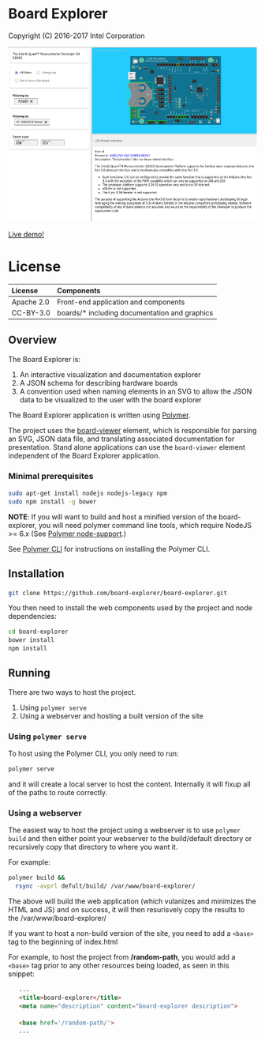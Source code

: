 # Board Explorer

Copyright (C) 2016-2017 Intel Corporation

![Board Explorer (June '17)](board-explorer.png)

[Live demo!](https://board-explorer.github.io/board-explorer/#quark_mcu_dev_kit_d2000)


# License

| License    | Components                                           |
|:-----------|:-----------------------------------------------------|
| Apache 2.0 | Front-end application and components                 |
| CC-BY-3.0  | boards/* including documentation and graphics        |

## Overview

The Board Explorer is:

1. An interactive visualization and documentation explorer
2. A JSON schema for describing hardware boards
3. A convention used when naming elements in an SVG to allow the JSON data to
   be visualized to the user with the board explorer

The Board Explorer application is written using [Polymer](https://polymer-project.org).

The project uses the [board-viewer](https://github.com/board-explorer/board-viewer) element, which is responsible for parsing
an SVG, JSON data file, and translating associated documentation for
presentation. Stand alone applications can use the `board-viewer` element
independent of the Board Explorer application.


### Minimal prerequisites

```bash
sudo apt-get install nodejs nodejs-legacy npm
sudo npm install -g bower
```

**NOTE**: If you will want to build and host a minified version of the board-explorer,
you will need polymer command line tools, which require NodeJS >= 6.x (See [Polymer 
node-support](https://www.polymer-project.org/2.0/docs/tools/node-support).)

See [Polymer CLI](https://www.polymer-project.org/2.0/docs/tools/polymer-cli) for instructions
on installing the Polymer CLI.


## Installation

```bash
git clone https://github.com/board-explorer/board-explorer.git
```

You then need to install the web components used by the project and node
dependencies:

```bash
cd board-explorer
bower install
npm install
```


## Running

There are two ways to host the project.

1. Using `polymer serve`
2. Using a webserver and hosting a built version of the site


### Using `polymer serve`

To host using the Polymer CLI, you only need to run:

```bash
polymer serve
```

and it will create a local server to host the content. Internally it will
fixup all of the paths to route correctly.


### Using a webserver

The easiest way to host the project using a webserver is to use `polymer build` 
and then either point your webserver to the build/default directory or recursively
copy that directory to where you want it.

For example:

```bash
polymer build &&
  rsync -avprl defult/build/ /var/www/board-explorer/
```

The above will build the web application (which vulanizes and minimizes the HTML and JS)
and on success, it will then resurisvely copy the results to the /var/www/board-explorer/

If you want to host a non-build version of the site, you need to add a `<base>`
tag to the beginning of index.html

For example, to host the project from **/random-path**, you would add a `<base>` tag
prior to any other resources being loaded, as seen in this snippet:

```html
   ...
   <title>board-explorer</title>
   <meta name="description" content="board-explorer description">

   <base href='/random-path/'>
   ...
```
